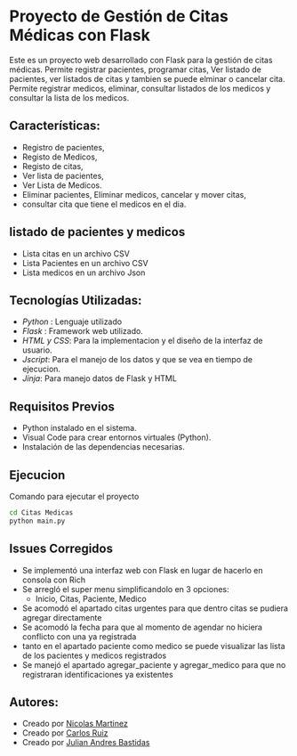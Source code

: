 # Proyecto de Gestión de Citas Médicas con Flask

Este es un proyecto web desarrollado con Flask para la gestión de citas médicas. Permite registrar pacientes, programar citas, Ver listado de pacientes, ver listados de citas y tambien se puede elminar o cancelar cita. Permite registrar medicos, eliminar, consultar listados de los medicos y consultar la lista de los medicos.

## Características:

- Registro de pacientes,
- Registo de Medicos,
- Registo de citas,
- Ver lista de pacientes,
- Ver Lista de Medicos.
- Eliminar pacientes, Eliminar medicos, cancelar y mover citas,
- consultar cita que tiene el medicos en el dia.

## listado de pacientes y medicos                        
- Lista citas en un archivo CSV                  
- Lista Pacientes en un archivo CSV               
- Lista medicos en un archivo Json

## Tecnologías Utilizadas:

- *Python* : Lenguaje utilizado
- *Flask* : Framework web utilizado.   
- *HTML y CSS*: Para la implementacion y el diseño de la interfaz de usuario.   
- *Jscript*: Para el manejo de los datos y que se vea en tiempo de ejecucion.
- *Jinja*: Para manejo datos de Flask y HTML

## Requisitos Previos

- Python instalado en el sistema.                    
- Visual Code para crear entornos virtuales (Python).           
- Instalación de las dependencias necesarias.

## Ejecucion
Comando para ejecutar el proyecto
```bash
cd Citas Medicas
python main.py
```

## Issues Corregidos

- Se implementó una interfaz web con Flask en lugar de hacerlo en consola con Rich
- Se arregló el super menu simplificandolo en 3 opciones:
    - Inicio, Citas, Paciente, Medico
- Se acomodó el apartado citas urgentes para que dentro citas se pudiera agregar directamente
- Se acomodó la fecha para que al momento de agendar no hiciera conflicto con una ya registrada
- tanto en el apartado paciente como medico se puede visualizar las lista de los pacientes y medicos registrados
- Se manejó el apartado agregar_paciente y agregar_medico para que no registraran identificaciones ya existentes    

## Autores:

- Creado por [Nicolas Martinez](https://github.com/NicolasMFDev)
- Creado por [Carlos Ruiz](https://github.com/HernanWow)
- Creado por [Julian Andres Bastidas](https://github.com/B4ST1D4S2426)
